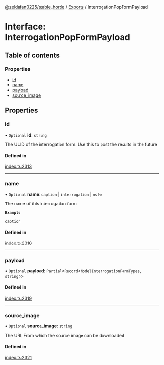 [@zeldafan0225/stable_horde](../README.md) / [Exports](../modules.md) / InterrogationPopFormPayload

# Interface: InterrogationPopFormPayload

## Table of contents

### Properties

- [id](InterrogationPopFormPayload.md#id)
- [name](InterrogationPopFormPayload.md#name)
- [payload](InterrogationPopFormPayload.md#payload)
- [source\_image](InterrogationPopFormPayload.md#source_image)

## Properties

### id

• `Optional` **id**: `string`

The UUID of the interrogation form. Use this to post the results in the future

#### Defined in

[index.ts:2313](https://github.com/ZeldaFan0225/stable_horde/blob/6d32b90/index.ts#L2313)

___

### name

• `Optional` **name**: `caption` \| `interrogation` \| `nsfw`

The name of this interrogation form

**`Example`**

```ts
caption
```

#### Defined in

[index.ts:2318](https://github.com/ZeldaFan0225/stable_horde/blob/6d32b90/index.ts#L2318)

___

### payload

• `Optional` **payload**: `Partial`<`Record`<`ModelInterrogationFormTypes`, `string`\>\>

#### Defined in

[index.ts:2319](https://github.com/ZeldaFan0225/stable_horde/blob/6d32b90/index.ts#L2319)

___

### source\_image

• `Optional` **source\_image**: `string`

The URL From which the source image can be downloaded

#### Defined in

[index.ts:2321](https://github.com/ZeldaFan0225/stable_horde/blob/6d32b90/index.ts#L2321)
